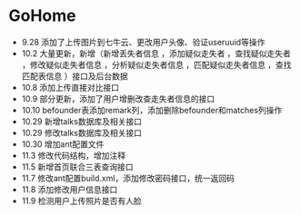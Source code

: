 # GoHome

- 9.28 添加了上传图片到七牛云、更改用户头像、验证useruuid等操作
- 10.2 大量更新，新增（新增丢失者信息 ，添加疑似走失者 ，查找疑似走失者 ，修改疑似走失者信息 ，分析疑似走失者信息 ，匹配疑似走失者信息 ，查找匹配表信息 ）接口及后台数据
- 10.8 添加上传直接对比接口
- 10.9 部分更新，添加了用户增删改查走失者信息的接口
- 10.10 befounder表添加remark列，添加删除befounder和matches列操作
- 10.29 新增talks数据库及相关接口
- 10.29 修改talks数据库及相关接口
- 10.30 增加ant配置文件
- 11.3 修改代码结构，增加注释
- 11.5 新增首页联合三表查询接口
- 11.7 修改ant配置build.xml，添加修改密码接口，统一返回码
- 11.8 添加修改用户信息接口
- 11.9 检测用户上传照片是否有人脸
